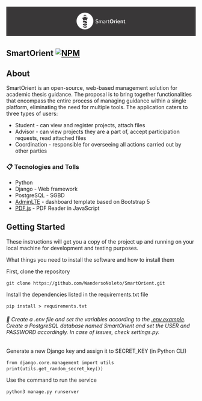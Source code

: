 ![apresentation-tip](https://github.com/WandersoNoleto/SmartOrient/blob/main/documentation/Doc-tip.png)

## SmartOrient [![NPM](https://img.shields.io/npm/l/react)](https://github.com/WandersoNoleto/SmartOrient/blob/main/LICENSE) 


## About

SmartOrient is an open-source, web-based management solution for academic thesis guidance. The proposal is to bring together functionalities that encompass the entire process of managing guidance within a single platform, eliminating the need for multiple tools. The application caters to three types of users: 
* Student - can view and register projects, attach files
* Advisor - can view projects they are a part of, accept participation requests, read attached files
* Coordination - responsible for overseeing all actions carried out by other parties

### :clipboard: Tecnologies and Tolls
* Python
* Django - Web framework
* PostgreSQL - SGBD
* [AdminLTE](https://github.com/ColorlibHQ/AdminLTE) - dashboard template based on Bootstrap 5
* [PDF.js](https://github.com/mozilla/pdf.js) - PDF Reader in JavaScript

## Getting Started

These instructions will get you a copy of the project up and running on your local machine for development and testing purposes. 



What things you need to install the software and how to install them

First, clone the repository
```
git clone https://github.com/WandersoNoleto/SmartOrient.git
```
Install the dependencies listed in the requirements.txt file
```
pip install > requirements.txt
```
###### :key: Create a .env file and set the variables according to the [.env.example](https://github.com/WandersoNoleto/SmartOrient/blob/main/smartorient/.env.example). Create a PostgreSQL database named SmartOrient and set the USER and PASSWORD accordingly. In case of issues, check settings.py. 
Generate a new Django key and assign it to SECRET_KEY (in Python CLI)
```
from django.core.management import utils
print(utils.get_random_secret_key())
```

Use the command to run the service
```
python3 manage.py runserver
```

